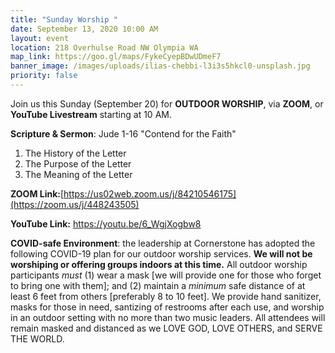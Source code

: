```yaml
---
title: "Sunday Worship "
date: September 13, 2020 10:00 AM
layout: event
location: 218 Overhulse Road NW Olympia WA
map_link: https://goo.gl/maps/FykeCyepBDwUDmeF7
banner_image: /images/uploads/ilias-chebbi-l3i3s5hkcl0-unsplash.jpg
priority: false
---
```

Join us this Sunday (September 20) for **OUTDOOR WORSHIP**, via **ZOOM**, or **YouTube Livestream** starting at 10 AM.

**Scripture & Sermon**: [](https://youtu.be/vVHWNMiYG_4)Jude 1-16  "Contend for the Faith"

1. The History of the Letter
2. The Purpose of the Letter
3. The Meaning of the Letter 

**ZOOM Link:**[https://us02web.zoom.us/j/84210546175](https://zoom.us/j/448243505)

**YouTube Link:** <https://youtu.be/6_WgjXogbw8>[](https://youtu.be/9dq64MIBGT4)

**COVID-safe Environment**: the leadership at Cornerstone has adopted the following COVID-19 plan for our outdoor worship services. **We will not be worshiping or offering groups indoors at this time.** All outdoor worship participants *must* (1) wear a mask \[we will provide one for those who forget to bring one with them]; and (2) maintain a *minimum* safe distance of at least 6 feet from others \[preferably 8 to 10 feet]. We provide hand sanitizer, masks for those in need, santizing of restrooms after each use, and worship in an outdoor setting with no more than two music leaders. All attendees will remain masked and distanced as we LOVE GOD, LOVE OTHERS, and SERVE THE WORLD.